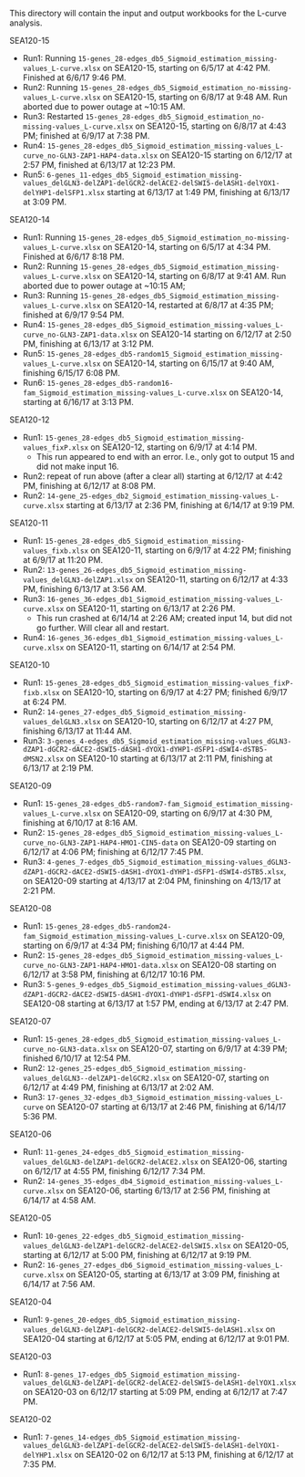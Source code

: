 This directory will contain the input and output workbooks for the L-curve analysis.

SEA120-15
* Run1: Running `15-genes_28-edges_db5_Sigmoid_estimation_missing-values_L-curve.xlsx` on SEA120-15, starting on 6/5/17 at 4:42 PM.  Finished at 6/6/17 9:46 PM.
* Run2: Running `15-genes_28-edges_db5_Sigmoid_estimation_no-missing-values_L-curve.xlsx` on SEA120-15, starting on 6/8/17 at 9:48 AM. Run aborted due to power outage at ~10:15 AM.
* Run3: Restarted `15-genes_28-edges_db5_Sigmoid_estimation_no-missing-values_L-curve.xlsx` on SEA120-15, starting on 6/8/17 at 4:43 PM; finished at 6/9/17 at 7:38 PM.
* Run4: `15-genes_28-edges_db5_Sigmoid_estimation_missing-values_L-curve_no-GLN3-ZAP1-HAP4-data.xlsx` on SEA120-15 starting on 6/12/17 at 2:57 PM, finished at 6/13/17 at 12:23 PM.
* Run5: `6-genes_11-edges_db5_Sigmoid_estimation_missing-values_delGLN3-delZAP1-delGCR2-delACE2-delSWI5-delASH1-delYOX1-delYHP1-delSFP1.xlsx` starting at 6/13/17 at 1:49 PM, finishing at 6/13/17 at 3:09 PM.

SEA120-14
* Run1: Running `15-genes_28-edges_db5_Sigmoid_estimation_no-missing-values_L-curve.xlsx` on SEA120-14, starting on 6/5/17 at 4:34 PM.  Finished at 6/6/17 8:18 PM.
* Run2: Running `15-genes_28-edges_db5_Sigmoid_estimation_missing-values_L-curve.xlsx` on SEA120-14, starting on 6/8/17 at 9:41 AM.  Run aborted due to power outage at ~10:15 AM;
* Run3: Running `15-genes_28-edges_db5_Sigmoid_estimation_missing-values_L-curve.xlsx` on SEA120-14, restarted at 6/8/17 at 4:35 PM; finished at 6/9/17 9:54 PM.
* Run4: `15-genes_28-edges_db5_Sigmoid_estimation_missing-values_L-curve_no-GLN3-ZAP1-data.xlsx` on SEA120-14 starting on 6/12/17 at 2:50 PM, finishing at 6/13/17 at 3:12 PM.
* Run5: `15-genes_28-edges_db5-random15_Sigmoid_estimation_missing-values_L-curve.xlsx` on SEA120-14, starting on 6/15/17 at 9:40 AM, finishing 6/15/17 6:08 PM.
* Run6: `15-genes_28-edges_db5-random16-fam_Sigmoid_estimation_missing-values_L-curve.xlsx` on SEA120-14, starting at 6/16/17 at 3:13 PM.

SEA120-12
* Run1: `15-genes_28-edges_db5_Sigmoid_estimation_missing-values_fixP.xlsx` on SEA120-12, starting on 6/9/17 at 4:14 PM.
    * This run appeared to end with an error.  I.e., only got to output 15 and did not make input 16.
* Run2: repeat of run above (after a clear all) starting at 6/12/17 at 4:42 PM, finishing at 6/12/17 at 8:08 PM.
* Run2: `14-gene_25-edges_db2_Sigmoid_estimation_missing-values_L-curve.xlsx` starting at 6/13/17 at 2:36 PM, finishing at 6/14/17 at 9:19 PM.

SEA120-11
* Run1: `15-genes_28-edges_db5_Sigmoid_estimation_missing-values_fixb.xlsx` on SEA120-11, starting on 6/9/17 at 4:22 PM; finishing at 6/9/17 at 11:20 PM.
* Run2: `13-genes_26-edges_db5_Sigmoid_estimation_missing-values_delGLN3-delZAP1.xlsx` on SEA120-11, starting on 6/12/17 at 4:33 PM, finishing 6/13/17 at 3:56 AM.
* Run3: `16-genes_36-edges_db1_Sigmoid_estimation_missing-values_L-curve.xlsx` on SEA120-11, starting on 6/13/17 at 2:26 PM.
    * This run crashed at 6/14/14 at 2:26 AM; created input 14, but did not go further.  Will clear all and restart.
* Run4: `16-genes_36-edges_db1_Sigmoid_estimation_missing-values_L-curve.xlsx` on SEA120-11, starting on 6/14/17 at 2:54 PM.

SEA120-10
* Run1: `15-genes_28-edges_db5_Sigmoid_estimation_missing-values_fixP-fixb.xlsx` on SEA120-10, starting on 6/9/17 at 4:27 PM; finished 6/9/17 at 6:24 PM.
* Run2: `14-genes_27-edges_db5_Sigmoid_estimation_missing-values_delGLN3.xlsx` on SEA120-10, starting on 6/12/17 at 4:27 PM, finishing 6/13/17 at 11:44 AM.
* Run3: `3-genes_4-edges_db5_Sigmoid_estimation_missing-values_dGLN3-dZAP1-dGCR2-dACE2-dSWI5-dASH1-dYOX1-dYHP1-dSFP1-dSWI4-dSTB5-dMSN2.xlsx` on SEA120-10 starting at 6/13/17 at 2:11 PM, finishing at 6/13/17 at 2:19 PM.

SEA120-09
* Run1: `15-genes_28-edges_db5-random7-fam_Sigmoid_estimation_missing-values_L-curve.xlsx` on SEA120-09, starting on 6/9/17 at 4:30 PM, finishing at 6/10/17 at 8:16 AM.
* Run2: `15-genes_28-edges_db5_Sigmoid_estimation_missing-values_L-curve_no-GLN3-ZAP1-HAP4-HMO1-CIN5-data` on SEA120-09 starting on 6/12/17 at 4:06 PM; finishing at 6/12/17 7:45 PM.
* Run3: `4-genes_7-edges_db5_Sigmoid_estimation_missing-values_dGLN3-dZAP1-dGCR2-dACE2-dSWI5-dASH1-dYOX1-dYHP1-dSFP1-dSWI4-dSTB5.xlsx`, on SEA120-09 starting at 4/13/17 at 2:04 PM, fininshing on 4/13/17 at 2:21 PM.

SEA120-08
* Run1: `15-genes_28-edges_db5-random24-fam_Sigmoid_estimation_missing-values_L-curve.xlsx` on SEA120-09, starting on 6/9/17 at 4:34 PM; finishing 6/10/17 at 4:44 PM.
* Run2: `15-genes_28-edges_db5_Sigmoid_estimation_missing-values_L-curve_no-GLN3-ZAP1-HAP4-HMO1-data.xlsx` on SEA120-08 starting on 6/12/17 at 3:58 PM, finishing at 6/12/17 10:16 PM.
* Run3: `5-genes_9-edges_db5_Sigmoid_estimation_missing-values_dGLN3-dZAP1-dGCR2-dACE2-dSWI5-dASH1-dYOX1-dYHP1-dSFP1-dSWI4.xlsx` on SEA120-08 starting at 6/13/17 at 1:57 PM, ending at 6/13/17 at 2:47 PM.

SEA120-07
* Run1: `15-genes_28-edges_db5_Sigmoid_estimation_missing-values_L-curve_no-GLN3-data.xlsx` on SEA120-07, starting on 6/9/17 at 4:39 PM; finished 6/10/17 at 12:54 PM.
* Run2: `12-genes_25-edges_db5_Sigmoid_estimation_missing-values_delGLN3--delZAP1-delGCR2.xlsx` on SEA120-07, starting on 6/12/17 at 4:49 PM, finishing at 6/13/17 at 2:02 AM.
* Run3: `17-genes_32-edges_db3_Sigmoid_estimation_missing-values_L-curve` on SEA120-07 starting at 6/13/17 at 2:46 PM, finishing at 6/14/17 5:36 PM.

SEA120-06
* Run1: `11-genes_24-edges_db5_Sigmoid_estimation_missing-values_delGLN3-delZAP1-delGCR2-delACE2.xlsx` on SEA120-06, starting on 6/12/17 at 4:55 PM, finishing 6/12/17 7:34 PM.
* Run2: `14-genes_35-edges_db4_Sigmoid_estimation_missing-values_L-curve.xlsx` on SEA120-06, starting 6/13/17 at 2:56 PM, finishing at 6/14/17 at 4:58 AM.

SEA120-05
* Run1: `10-genes_22-edges_db5_Sigmoid_estimation_missing-values_delGLN3-delZAP1-delGCR2-delACE2-delSWI5.xlsx` on SEA120-05, starting at 6/12/17 at 5:00 PM, finishing at 6/12/17 at 9:19 PM.
* Run2: `16-genes_27-edges_db6_Sigmoid_estimation_missing-values_L-curve.xlsx` on SEA120-05, starting at 6/13/17 at 3:09 PM, finishing at 6/14/17 at 7:56 AM.

SEA120-04
* Run1: `9-genes_20-edges_db5_Sigmoid_estimation_missing-values_delGLN3-delZAP1-delGCR2-delACE2-delSWI5-delASH1.xlsx` on SEA120-04 starting at 6/12/17 at 5:05 PM, ending at 6/12/17 at 9:01 PM.

SEA120-03
* Run1: `8-genes_17-edges_db5_Sigmoid_estimation_missing-values_delGLN3-delZAP1-delGCR2-delACE2-delSWI5-delASH1-delYOX1.xlsx` on SEA120-03 on 6/12/17 starting at 5:09 PM, ending at 6/12/17 at 7:47 PM.

SEA120-02
* Run1: `7-genes_14-edges_db5_Sigmoid_estimation_missing-values_delGLN3-delZAP1-delGCR2-delACE2-delSWI5-delASH1-delYOX1-delYHP1.xlsx` on SEA120-02 on 6/12/17 at 5:13 PM, finishing at 6/12/17 at 7:35 PM.
